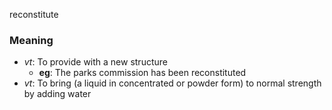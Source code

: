 reconstitute
### Meaning
+ _vt_: To provide with a new structure
    + __eg__: The parks commission has been reconstituted
+ _vt_: To bring (a liquid in concentrated or powder form) to normal strength by adding water
